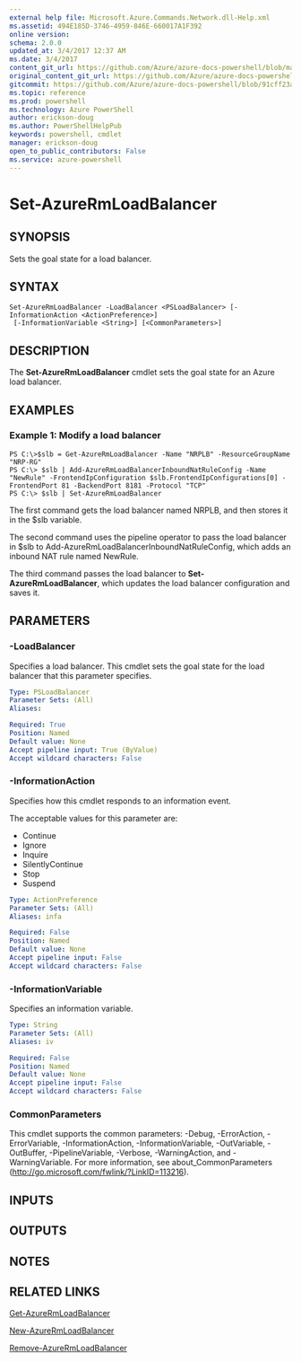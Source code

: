 ```yaml
---
external help file: Microsoft.Azure.Commands.Network.dll-Help.xml
ms.assetid: 494E185D-3746-4959-846E-660017A1F392
online version: 
schema: 2.0.0
updated_at: 3/4/2017 12:37 AM
ms.date: 3/4/2017
content_git_url: https://github.com/Azure/azure-docs-powershell/blob/master/azureps-cmdlets-docs/ResourceManager/AzureRM.Network/vTrue/Set-AzureRmLoadBalancer.md
original_content_git_url: https://github.com/Azure/azure-docs-powershell/blob/master/azureps-cmdlets-docs/ResourceManager/AzureRM.Network/vTrue/Set-AzureRmLoadBalancer.md
gitcommit: https://github.com/Azure/azure-docs-powershell/blob/91cff23a000b99dc60ec82204d789c7ace1d7134/azureps-cmdlets-docs/ResourceManager/AzureRM.Network/vTrue/Set-AzureRmLoadBalancer.md
ms.topic: reference
ms.prod: powershell
ms.technology: Azure PowerShell
author: erickson-doug
ms.author: PowerShellHelpPub
keywords: powershell, cmdlet
manager: erickson-doug
open_to_public_contributors: False
ms.service: azure-powershell
---
```


# Set-AzureRmLoadBalancer

## SYNOPSIS
Sets the goal state for a load balancer.

## SYNTAX

```
Set-AzureRmLoadBalancer -LoadBalancer <PSLoadBalancer> [-InformationAction <ActionPreference>]
 [-InformationVariable <String>] [<CommonParameters>]
```

## DESCRIPTION
The **Set-AzureRmLoadBalancer** cmdlet sets the goal state for an Azure load balancer.

## EXAMPLES

### Example 1: Modify a load balancer
```
PS C:\>$slb = Get-AzureRmLoadBalancer -Name "NRPLB" -ResourceGroupName "NRP-RG"
PS C:\> $slb | Add-AzureRmLoadBalancerInboundNatRuleConfig -Name "NewRule" -FrontendIpConfiguration $slb.FrontendIpConfigurations[0] -FrontendPort 81 -BackendPort 8181 -Protocol "TCP"
PS C:\> $slb | Set-AzureRmLoadBalancer
```

The first command gets the load balancer named NRPLB, and then stores it in the $slb variable.

The second command uses the pipeline operator to pass the load balancer in $slb to Add-AzureRmLoadBalancerInboundNatRuleConfig, which adds an inbound NAT rule named NewRule.

The third command passes the load balancer to **Set-AzureRmLoadBalancer**, which updates the load balancer configuration and saves it.

## PARAMETERS

### -LoadBalancer
Specifies a load balancer.
This cmdlet sets the goal state for the load balancer that this parameter specifies.

```yaml
Type: PSLoadBalancer
Parameter Sets: (All)
Aliases: 

Required: True
Position: Named
Default value: None
Accept pipeline input: True (ByValue)
Accept wildcard characters: False
```

### -InformationAction
Specifies how this cmdlet responds to an information event.

The acceptable values for this parameter are:

- Continue
- Ignore
- Inquire
- SilentlyContinue
- Stop
- Suspend

```yaml
Type: ActionPreference
Parameter Sets: (All)
Aliases: infa

Required: False
Position: Named
Default value: None
Accept pipeline input: False
Accept wildcard characters: False
```

### -InformationVariable
Specifies an information variable.

```yaml
Type: String
Parameter Sets: (All)
Aliases: iv

Required: False
Position: Named
Default value: None
Accept pipeline input: False
Accept wildcard characters: False
```

### CommonParameters
This cmdlet supports the common parameters: -Debug, -ErrorAction, -ErrorVariable, -InformationAction, -InformationVariable, -OutVariable, -OutBuffer, -PipelineVariable, -Verbose, -WarningAction, and -WarningVariable. For more information, see about_CommonParameters (http://go.microsoft.com/fwlink/?LinkID=113216).

## INPUTS

## OUTPUTS

## NOTES

## RELATED LINKS

[Get-AzureRmLoadBalancer](xref:ResourceManager/AzureRM.Network/vTrue/Get-AzureRmLoadBalancer.md)

[New-AzureRmLoadBalancer](xref:ResourceManager/AzureRM.Network/vTrue/New-AzureRmLoadBalancer.md)

[Remove-AzureRmLoadBalancer](xref:ResourceManager/AzureRM.Network/vTrue/Remove-AzureRmLoadBalancer.md)


